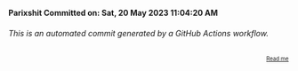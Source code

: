 **Parixshit Committed on: Sat, 20 May 2023 11:04:20 AM** <!-- fc2a6dc5-a38f-47ae-91c3-5a5b160122d0 -->

###### This is an automated commit generated by a GitHub Actions workflow.

<div align="right"><sub><sup><a href="https://github.com/Parixshit/AutoCommit.git">Read me</a></sup></sub></div>
